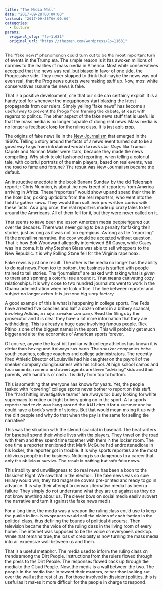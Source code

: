 ```yaml
---
title: "The Media Wall"
date: "2017-09-28T00:00:00"
lastmod: "2017-09-28T00:00:00"
categories:
  - Culture
params:
  original_slug: "?p=11631"
  original_url: "https://thezman.com/wordpress/?p=11631"
---
```


The “fake news” phenomenon could turn out to be the most important turn
of events in the Trump era. The simple reason is it has awoken millions
of normies to the realities of mass media in America. Most white
conservatives accepted that the news was real, but biased in favor of
one side, the Progressive side. They never stopped to think that maybe
the news was not even real, that the Prog news outlets were making stuff
up. Now, most white conservatives assume the news is fake.

That is a positive development, one that our side can certainly exploit.
It is a handy tool for whenever the megaphones start blasting the latest
propaganda from our rulers. Simply yelling “fake news” has become a
useful way to prevent the Progs from framing the debate, at least with
regards to politics. The other aspect of the fake news stuff that is
useful is that the mass media is no longer capable of doing real news.
Mass media is no longer a feedback loop for the ruling class. It is just
agit-prop.

The origins of fake news lie in the [New
Journalism](https://en.wikipedia.org/wiki/New_Journalism) that emerged
in the 1960’s. Telling a story around the facts of a news event turned
out to be a good way to go from ink stained wretch to rock star. Guys
like Truman Capote and Norman Mailer were stars, because they made the
news compelling. Why stick to old fashioned reporting, when telling a
colorful tale, with colorful portraits of the main players, based on
real events, was the road to fame and fortune? The result was New
Journalism became the default.

An instructive anecdote in the book [Banana
Sunday](https://www.amazon.com/Banana-Sunday-Datelines-Chris-Munnion/dp/1874959226),
by the old Telegraph reporter Chris Munnion, is about the new breed of
reporters from America arriving in Africa. These “reporters” would show
up and spend their time in the hotel bar, picking up tidbits from the
real reporters, who went into the field to gather news. They would then
salt their pre-written stories with these facts. As a gag once, the real
reporters made up crazy tales to tell around the Americans. All of them
fell for it, but they were never called on it.

That seems to have been the lesson American media people figured out
over the decades. There was never going to be a penalty for faking their
stories, just as long as it was not too egregious. As long as the
“reporting” fit the prevailing narrative, the copy would be accepted
without question. That is how Bob Woodward allegedly interviewed Bill
Casey, while Casey was in a coma. It is why Stephen Glass was able to
sell whoppers to the New Republic. It is why Rolling Stone fell for the
Virginia rape hoax.

Fake news is just one result. The other is the media no longer has the
ability to do real news. From top to bottom, the business is staffed
with people trained to tell stories. The “journalists” are tasked with
taking what is *given* to them and spinning a colorful tale around it.
That means cultivating cozy relationships. It is why close to two
hundred journalists went to work in the Obama administration when he
took office. The line between reporter and subject no longer exists. It
is just one big story factory.

A good example of this is what is happening in college sports. The Feds
have arrested five coaches and half a dozen others in a bribery scandal,
involving Adidas, a major sneaker company. Read the filings by the
prosecutor and it is clear they have a lot more information that they
are withholding. This is already a huge case involving famous people.
Rick Pitino is one of the biggest names in the sport. This will probably
get much bigger and alter the economics of American sports forever.

Of course, anyone the least bit familiar with college athletics has
known it is dirtier than boxing and it always has been. The sneaker
companies bribe youth coaches, college coaches and college
administrators. The recently fired Athletic Director of Louisville had
his daughter on the payroll of the sneaker company doing business with
his school. At high school camps and tournaments, runners and street
agents are there “advising” kids and their parents, with handfuls of
cash. It is dirty from top to bottom.

This is something that everyone has known for years. Yet, the people
tasked with “covering” college sports never bother to report on this
stuff. The “hard hitting investigative teams” are always too busy
looking for white supremacy to notice outright bribery going on in the
sport. All a sports reporter had to do was hang around the AAU circuit
for a summer and he could have a book’s worth of stories. But that would
mean mixing it up with the dirt people and why do that when the pay is
the same for selling the narrative?

This was the situation with the steroid scandal in baseball. The beat
writers for baseball spend their whole lives with the players. They
travel on the road with them and they spend time together with them in
the locker room. The one time a reporter mentioned that Mark McGuire
had androstenedione in his locker, the reporter got in trouble. It is
why sports reporters are the most oblivious people in the business.
Noticing is so dangerous to a career that only the oblivious survive.
The result is nothing but safe fake news.

This inability and unwillingness to do real news has been a boon to the
Dissident Right. We saw that in the election. The fake news was so sure
Hillary would win, they had magazine covers pre-printed and ready to go
in advance. It is why their attempt to censor alternative media has been
a failure. They simply do not understand what they are up against as
they do not know anything about us. The clever boys on social media
easily subvert the narrative and turn it against the fake news media.

For a long time, the media was a weapon the ruling class could use to
keep the public in line. Newspapers would sell the claims of each
faction in the political class, thus defining the bounds of political
discourse. Then television became the voice of the ruling class in the
living room of every home. The internet was supposed to be the voice on
everyone’s desktop. While that remains true, the loss of credibility is
now turning the mass media into an expensive wall between us and them.

That is a useful metaphor. The media used to inform the ruling class on
trends among the Dirt People. Instructions from the rulers flowed
through the press to the Dirt People. The responses flowed back up
through the media to the Cloud People. Now, the media is a wall between
the two. The people in the media face in toward their masters, rather
than looking out over the wall at the rest of us. For those involved in
dissident politics, this is useful as it makes it more difficult for the
people in charge to respond.

